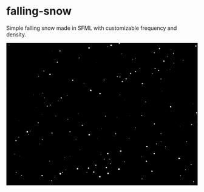 # falling-snow

Simple falling snow made in SFML with customizable frequency and density.

![Snow](https://raw.githubusercontent.com/limepixl/falling-snow/master/gif/snow.gif)
